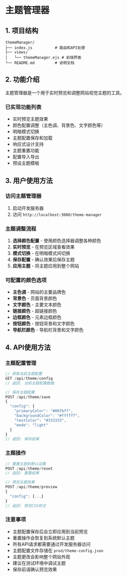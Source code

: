 # 主题管理器

## 1. 项目结构

```
themeManager/
├── index.js          # 路由和API处理
├── views/
│   └── themeManager.ejs # 前端界面
└── README.md         # 说明文档
```

## 2. 功能介绍

主题管理器是一个用于实时预览和调整网站视觉主题的工具。

### 已实现功能列表

- 实时预览主题效果
- 颜色配置调整（主色调、背景色、文字颜色等）
- 明暗模式切换
- 主题配置保存和加载
- 响应式设计支持
- 主题重置功能
- 配置导入导出
- 预设主题模板

## 3. 用户使用方法

### 访问主题管理器
1. 启动开发服务器
2. 访问 `http://localhost:3000/theme-manager`

### 主题调整流程
1. **选择颜色配置** - 使用颜色选择器调整各种颜色
2. **实时预览** - 在预览区域查看效果
3. **模式切换** - 在明暗模式间切换
4. **保存配置** - 确认效果后保存主题
5. **应用主题** - 将主题应用到整个网站

### 可配置的颜色选项
- **主色调** - 网站的主要品牌色
- **背景色** - 页面背景颜色
- **文字颜色** - 主要文本颜色
- **链接颜色** - 超链接颜色
- **边框颜色** - 元素边框颜色
- **按钮颜色** - 按钮背景和文字颜色
- **导航栏颜色** - 导航栏背景和文字颜色

## 4. API使用方法

### 主题配置管理
```javascript
// 获取当前主题配置
GET /api/theme/config
// 返回: 当前主题配置数据

// 保存主题配置
POST /api/theme/save
{
  "config": {
    "primaryColor": "#007bff",
    "backgroundColor": "#ffffff",
    "textColor": "#333333",
    "mode": "light"
  }
}
// 返回: 保存结果
```

### 主题操作
```javascript
// 重置主题到默认设置
POST /api/theme/reset
// 返回: 重置结果

// 预览主题效果
POST /api/theme/preview
{
  "config": {...}
}
// 返回: 预览CSS样式
```

### 注意事项

- 主题配置保存后会立即应用到当前预览
- 重置操作会恢复到系统默认主题
- 所有API请求都需要通过开发服务器访问
- 主题配置文件存储在 `prod/theme-config.json`
- 主题更改会影响整个网站外观
- 建议在测试环境中调试主题
- 保存前请确认预览效果